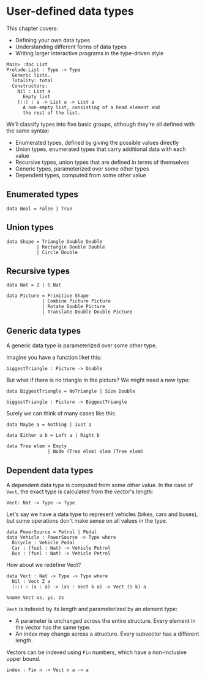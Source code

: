 # User-defined data types

This chapter covers:

- Defining your own data types
- Understanding different forms of data types
- Writing larger interactive programs in the type-driven style

```
Main> :doc List
Prelude.List : Type -> Type
  Generic lists.
  Totality: total
  Constructors:
    Nil : List a
      Empty list
    (::) : a -> List a -> List a
      A non-empty list, consisting of a head element and
      the rest of the list.
```

We’ll classify types into five basic groups, although they’re all defined with the same syntax:

- Enumerated types, defined by giving the possible values directly
- Union types, enumerated types that carry additional data with each value
- Recursive types, union types that are defined in terms of themselves
- Generic types, parameterized over some other types
- Dependent types, computed from some other value

## Enumerated types

```
data Bool = False | True
```

## Union types

```
data Shape = Triangle Double Double
           | Rectangle Double Double
           | Circle Double
```

## Recursive types

```
data Nat = Z | S Nat

data Picture = Primitive Shape
             | Combine Picture Picture
             | Rotate Double Picture
             | Translate Double Double Picture
```

## Generic data types

A generic data type is parameterized over some other type.

Imagine you have a function liket this:

```
biggestTriangle : Picture -> Double
```

But what if there is no triangle in the picture? We might need a new type:

```
data BiggestTriangle = NoTriangle | Size Double

biggestTriangle : Picture -> BiggestTriangle
```

Surely we can think of many cases like this.

```
data Maybe a = Nothing | Just a

data Either a b = Left a | Right b

data Tree elem = Empty
               | Node (Tree elem) elem (Tree elem)
```

## Dependent data types

A dependent data type is computed from some other value. In the case of
`Vect`, the exact type is calculated from the vector's length:

```
Vect: Nat -> Type -> Type
```

Let's say we have a data type to represent vehicles (bikes, cars and
buses), but some operations don't make sense on all values in the type.

```
data PowerSource = Petrol | Pedal
data Vehicle : PowerSource -> Type where
  Bicycle : Vehicle Pedal
  Car : (fuel : Nat) -> Vehicle Petrol
  Bus : (fuel : Nat) -> Vehicle Petrol
```

How about we redefine Vect?

```
data Vect : Nat -> Type -> Type where
  Nil : Vect Z a
  (::) : (x : a) -> (xs : Vect k a) -> Vect (S k) a

%name Vect xs, ys, zs
```

`Vect` is indexed by its length and parameterized by an element type:
- A parameter is unchanged across the entire structure. Every element in
  the vector has the same type.
- An index may change across a structure. Every subvector has a different
  length.

Vectors can be indexed using `Fin` numbers, which have a non-inclusive
upper bound.

```
index : Fin n -> Vect n a -> a
```
